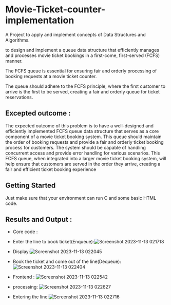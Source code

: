 # Movie-Ticket-counter-implementation

A Project to apply and  implement  concepts of Data Structures and Algorithms.

to design and implement a queue data structure that efficiently manages and processes movie ticket bookings in a first-come, first-served (FCFS) manner. 

The FCFS queue is essential for ensuring fair and orderly processing of booking requests at a movie ticket counter. 

The queue should adhere to the FCFS principle, where the first customer to arrive is the first to be served, creating a fair and orderly queue for ticket reservations.

## Excepted outcome :

The expected outcome of this problem is to have a well-designed and efficiently implemented FCFS queue data structure that serves as a core component of a movie ticket booking system. 
This queue should maintain the order of booking requests and provide a fair and orderly ticket booking process for customers.
The system should be capable of handling concurrent access and provide error handling for various scenarios.
This FCFS queue, when integrated into a larger movie ticket booking system, will help ensure that customers are served in the order they arrive, creating a fair and efficient ticket booking experience


## Getting Started

Just make sure that your environment can run C and some basic HTML code.

## Results and Output :

* Core code :
* Enter the line to book ticket(Enqueue):![Screenshot 2023-11-13 021718](https://github.com/mathblender17/Movie-Ticket-counter-implementation/assets/114827353/df49b6d5-6c26-410c-ad0d-c2c331fc9dfd)
* Display:![Screenshot 2023-11-13 022045](https://github.com/mathblender17/Movie-Ticket-counter-implementation/assets/114827353/dab1b3a4-c55a-4470-9858-3f0fa9beee78)
* Book the ticket and come out of the line(Dequeue):![Screenshot 2023-11-13 022404](https://github.com/mathblender17/Movie-Ticket-counter-implementation/assets/114827353/bb4d477b-1c8d-416d-a202-af36f54090ec)

* Frontend : 
![Screenshot 2023-11-13 022542](https://github.com/mathblender17/Movie-Ticket-counter-implementation/assets/114827353/1c8bb9e6-b779-43d0-a65e-5029f0df00ca)
* processing: ![Screenshot 2023-11-13 022627](https://github.com/mathblender17/Movie-Ticket-counter-implementation/assets/114827353/b4ba7266-50cd-40b2-b178-842b3c458298)
* Entering the line:![Screenshot 2023-11-13 022716](https://github.com/mathblender17/Movie-Ticket-counter-implementation/assets/114827353/500364c9-ebc2-4837-b877-17990728c46d)



